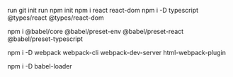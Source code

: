 run git init
run npm init
npm i react react-dom
npm i -D typescript @types/react @types/react-dom

npm i @babel/core @babel/preset-env @babel/preset-react @babel/preset-typescript

npm i -D webpack webpack-cli webpack-dev-server html-webpack-plugin

npm i -D babel-loader